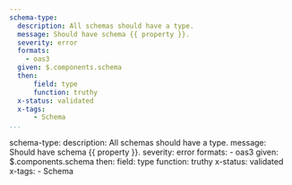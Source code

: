 ```yaml
---
schema-type:
  description: All schemas should have a type.
  message: Should have schema {{ property }}.
  severity: error
  formats:
    - oas3
  given: $.components.schema
  then:
      field: type
      function: truthy
  x-status: validated
  x-tags:
      - Schema         
...
```

schema-type:
  description: All schemas should have a type.
  message: Should have schema {{ property }}.
  severity: error
  formats:
    - oas3
  given: $.components.schema
  then:
      field: type
      function: truthy
  x-status: validated
  x-tags:
      - Schema  